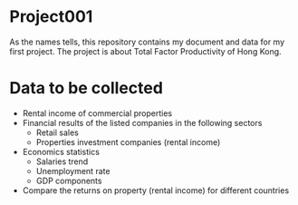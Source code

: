 # Project001
As the names tells, this repository contains my document and data for my first project.
The project is about Total Factor Productivity of Hong Kong.

# Data to be collected
* Rental income of commercial properties
* Financial results of the listed companies in the following sectors
  * Retail sales
  * Properties investment companies (rental income)
* Economics statistics
  * Salaries trend
  * Unemployment rate
  * GDP components
* Compare the returns on property (rental income) for different countries
